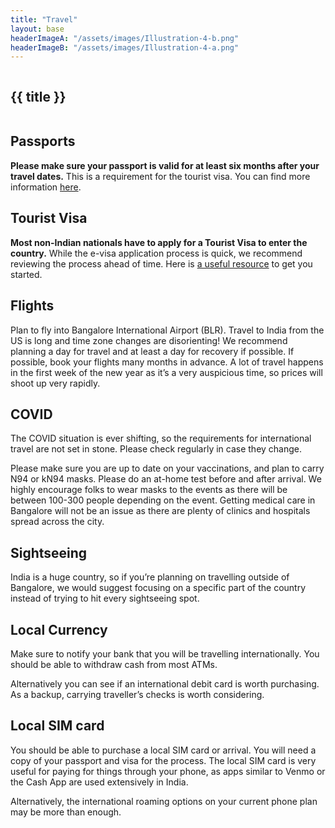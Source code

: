 ```yaml
---
title: "Travel"
layout: base
headerImageA: "/assets/images/Illustration-4-b.png"
headerImageB: "/assets/images/Illustration-4-a.png"
---
```


<section class="page__header">
    <figure class="header__image left"><img src="{{ headerImageA }}" alt=""></figure>
    <h1 class="header__title">{{ title }}</h1>
    <figure class="header__image right"><img src="{{ headerImageB }}" alt=""></figure>
</section>
<section class="page__section">
    <article class="page__row">
        <div class="page__column">
            <h2 class="page__title">Passports</h2>
        </div>
        <div class="page__column">
            <p class="page__description"><strong>Please make sure your passport is valid for at least six months after
                    your travel dates.</strong> This is a requirement for the tourist visa. You can find more
                information <a
                    href="https://travel.state.gov/content/travel/en/international-travel/International-Travel-Country-Information-Pages/India.html">here</a>.
            </p>
        </div>
    </article>
    <article class="page__row">
        <div class="page__column">
            <h2 class="page__title">Tourist Visa</h2>
        </div>
        <div class="page__column">
            <p class="page__description"><strong>Most non-Indian nationals have to apply for a Tourist Visa to enter the
                    country.</strong> While the e-visa application process is quick, we recommend reviewing the process
                ahead of time. Here is <a href="https://www.cgisf.gov.in/page/e-visa/">a useful resource</a> to get you
                started.</p>
        </div>
    </article>
    <article class="page__row">
        <div class="page__column">
            <h2 class="page__title">Flights</h2>
        </div>
        <div class="page__column">
            <p class="page__description">Plan to fly into Bangalore International Airport (BLR). Travel to India from
                the US is long and time zone changes are disorienting! We recommend planning a day for travel and at
                least a day for recovery if possible. If possible, book your flights many months in advance. A lot of
                travel happens in the first week of the new year as it’s a very auspicious time, so prices will shoot up
                very rapidly.</p>
        </div>
    </article>
    <article class="page__row">
        <div class="page__column">
            <h2 class="page__title">COVID</h2>
        </div>
        <div class="page__column">
            <p class="page__description">The COVID situation is ever shifting, so the requirements for international
                travel are not set in stone. Please check regularly in case they change.</p>
            <p class="page__description">Please make sure you are up to date on your vaccinations, and plan to carry N94
                or kN94 masks. Please do an at-home test before and after arrival. We highly encourage folks to wear
                masks to the events as there will be between 100-300 people depending on the event. Getting medical care
                in Bangalore will not be an issue as there are plenty of clinics and hospitals spread across the city.
            </p>
        </div>
    </article>
    <article class="page__row">
        <div class="page__column">
            <h2 class="page__title">Sightseeing</h2>
        </div>
        <div class="page__column">
            <p class="page__description">India is a huge country, so if you’re planning on travelling outside of
                Bangalore, we would suggest focusing on a specific part of the country instead of trying to hit every
                sightseeing spot.</p>
        </div>
    </article>
    <article class="page__row">
        <div class="page__column">
            <h2 class="page__title">Local Currency</h2>
        </div>
        <div class="page__column">
            <p class="page__description">Make sure to notify your bank that you will be travelling internationally. You
                should be able to withdraw cash from most ATMs. </p>
            <p class="page__description">Alternatively you can see if an international debit card is worth purchasing.
                As a backup, carrying traveller’s checks is worth considering.</p>
        </div>
    </article>
    <article class="page__row">
        <div class="page__column">
            <h2 class="page__title">Local SIM card</h2>
        </div>
        <div class="page__column">
            <p class="page__description">You should be able to purchase a local SIM card or arrival. You will need a
                copy of your passport and visa for the process. The local SIM card is very useful for paying for things
                through your phone, as apps similar to Venmo or the Cash App are used extensively in India.</p>
            <p class="page__description">Alternatively, the international roaming options on your current phone plan may
                be more than enough.</p>
        </div>
    </article>
</section>